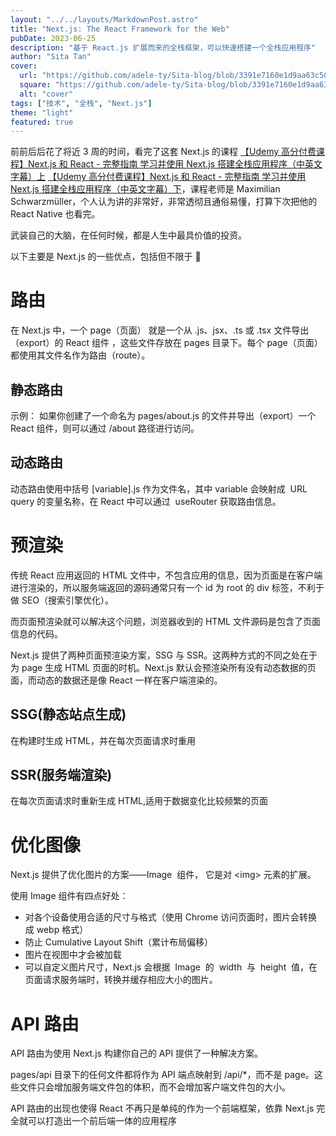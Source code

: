 ```yaml
---
layout: "../../layouts/MarkdownPost.astro"
title: "Next.js: The React Framework for the Web"
pubDate: 2023-06-25
description: "基于 React.js 扩展而来的全栈框架，可以快速搭建一个全栈应用程序"
author: "Sita Tan"
cover:
  url: "https://github.com/adele-ty/Sita-blog/blob/3391e7160e1d9aa63c506d3069794f8770d63c22/src/images/nextJS/nextJS.png?raw=true"
  square: "https://github.com/adele-ty/Sita-blog/blob/3391e7160e1d9aa63c506d3069794f8770d63c22/src/images/nextJS/nextJS.png?raw=true"
  alt: "cover"
tags: ["技术", "全栈", "Next.js"]
theme: "light"
featured: true
---
```


前前后后花了将近 3 周的时间，看完了这套 Next.js 的课程 [【Udemy 高分付费课程】Next.js 和 React - 完整指南 学习并使用 Next.js 搭建全栈应用程序（中英文字幕）上](https://www.bilibili.com/video/BV1G54y1o7RP/?vd_source=5b1a2d002407b526d14691e59aa59da6) [【Udemy 高分付费课程】Next.js 和 React - 完整指南 学习并使用 Next.js 搭建全栈应用程序（中英文字幕）下](https://www.bilibili.com/video/BV1v5411X7RG/?vd_source=5b1a2d002407b526d14691e59aa59da6)，课程老师是 Maximilian Schwarzmüller，个人认为讲的非常好，非常透彻且通俗易懂，打算下次把他的 React Native 也看完。

武装自己的大脑，在任何时候，都是人生中最具价值的投资。

以下主要是 Next.js 的一些优点，包括但不限于 🤠

# 路由

在 Next.js 中，一个 page（页面） 就是一个从 .js、jsx、.ts 或 .tsx 文件导出（export）的 React 组件 ，这些文件存放在 pages 目录下。每个 page（页面）都使用其文件名作为路由（route）。

## 静态路由

示例： 如果你创建了一个命名为 pages/about.js 的文件并导出（export）一个 React 组件，则可以通过 /about 路径进行访问。

## 动态路由

动态路由使用中括号 [variable].js 作为文件名，其中 variable 会映射成  URL query 的变量名称，在 React 中可以通过  useRouter 获取路由信息。

# 预渲染

传统 React 应用返回的 HTML 文件中，不包含应用的信息，因为页面是在客户端进行渲染的，所以服务端返回的源码通常只有一个 id 为 root 的 div 标签，不利于做 SEO（搜索引擎优化）。

而页面预渲染就可以解决这个问题，浏览器收到的 HTML 文件源码是包含了页面信息的代码。

Next.js 提供了两种页面预渲染方案，SSG 与 SSR。这两种方式的不同之处在于为 page 生成 HTML 页面的时机。Next.js 默认会预渲染所有没有动态数据的页面，而动态的数据还是像 React 一样在客户端渲染的。

## SSG(静态站点生成)

在构建时生成 HTML，并在每次页面请求时重用

## SSR(服务端渲染)

在每次页面请求时重新生成 HTML,适用于数据变化比较频繁的页面

# 优化图像

Next.js 提供了优化图片的方案——Image  组件， 它是对 &lt;img&gt; 元素的扩展。

使用 Image 组件有四点好处：

- 对各个设备使用合适的尺寸与格式（使用 Chrome 访问页面时，图片会转换成 webp 格式）
- 防止 Cumulative Layout Shift（累计布局偏移）
- 图片在视图中才会被加载
- 可以自定义图片尺寸，Next.js 会根据  Image  的  width  与  height  值，在页面请求服务端时，转换并缓存相应大小的图片。

# API 路由

API 路由为使用 Next.js 构建你自己的 API 提供了一种解决方案。

pages/api 目录下的任何文件都将作为 API 端点映射到 /api/\*，而不是 page。这些文件只会增加服务端文件包的体积，而不会增加客户端文件包的大小。

API 路由的出现也使得 React 不再只是单纯的作为一个前端框架，依靠 Next.js 完全就可以打造出一个前后端一体的应用程序

